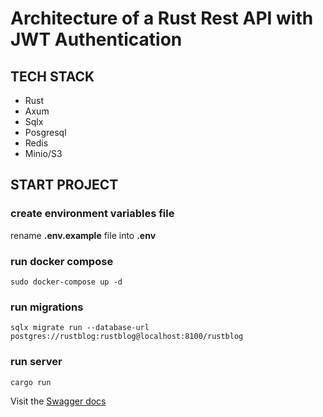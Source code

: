 # Architecture of a Rust Rest API with JWT Authentication

## TECH STACK
- Rust
- Axum
- Sqlx
- Posgresql
- Redis
- Minio/S3


## START PROJECT
### create environment variables file
rename **.env.example** file  into **.env**

### run docker compose
```console
sudo docker-compose up -d
```

### run migrations
```console
sqlx migrate run --database-url postgres://rustblog:rustblog@localhost:8100/rustblog
```

### run server
```console
cargo run
```

Visit the [Swagger docs](http://localhost:8000/api/docs/#/)
